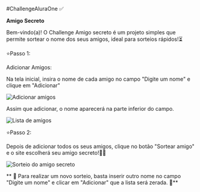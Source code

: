 #ChallengeAluraOne ✅

**Amigo Secreto**

Bem-vindo(a)!
O Challenge Amigo secreto é um projeto simples que permite sortear o nome dos seus amigos, ideal para sorteios rápidos!⏳


⭐Passo 1:

Adicionar Amigos:

Na tela inicial, insira o nome de cada amigo no campo "Digite um nome" e clique em "Adicionar"

![Adicionar amigos](https://github.com/user-attachments/assets/e80903e5-cdf9-4cce-b3b8-4d8a4110c145)

Assim que adicionar, o nome aparecerá na parte inferior do campo.

![Lista de amigos](https://github.com/user-attachments/assets/b931abae-f8b4-41d1-987b-8fab65ca04aa)

⭐Passo 2:

Depois de adicionar todos os seus amigos, clique no botão "Sortear amigo" e o site escolherá seu amigo secreto!📱🥁

![Sorteio do amigo secreto](https://github.com/user-attachments/assets/fdfd5be0-cc2c-4e11-ab5b-c3d18554dda2)

** 📢
Para realizar um novo sorteio, basta inserir outro nome no campo "Digite um nome" e clicar em "Adicionar" que a lista será zerada.
📢**
